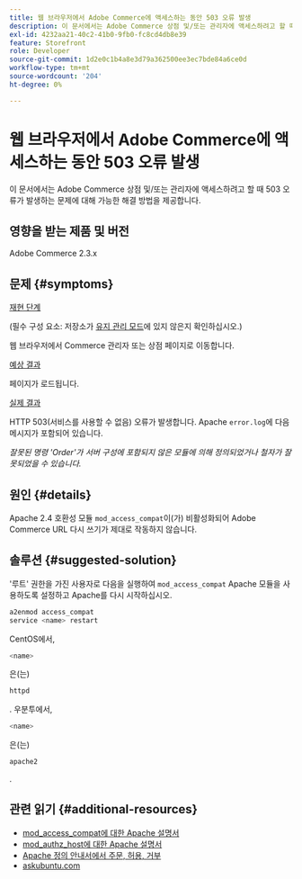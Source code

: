 ```yaml
---
title: 웹 브라우저에서 Adobe Commerce에 액세스하는 동안 503 오류 발생
description: 이 문서에서는 Adobe Commerce 상점 및/또는 관리자에 액세스하려고 할 때 503 오류가 발생하는 문제에 대해 가능한 해결 방법을 제공합니다.
exl-id: 4232aa21-40c2-41b0-9fb0-fc8cd4db8e39
feature: Storefront
role: Developer
source-git-commit: 1d2e0c1b4a8e3d79a362500ee3ec7bde84a6ce0d
workflow-type: tm+mt
source-wordcount: '204'
ht-degree: 0%

---
```


# 웹 브라우저에서 Adobe Commerce에 액세스하는 동안 503 오류 발생

이 문서에서는 Adobe Commerce 상점 및/또는 관리자에 액세스하려고 할 때 503 오류가 발생하는 문제에 대해 가능한 해결 방법을 제공합니다.

## 영향을 받는 제품 및 버전

Adobe Commerce 2.3.x

## 문제 {#symptoms}

<u>재현 단계</u>

(필수 구성 요소: 저장소가 [유지 관리 모드](https://devdocs.magento.com/guides/v2.3/config-guide/cli/config-cli-subcommands-mode.html#config-mode-show)에 있지 않은지 확인하십시오.)

웹 브라우저에서 Commerce 관리자 또는 상점 페이지로 이동합니다.

<u>예상 결과</u>

페이지가 로드됩니다.

<u>실제 결과</u>

HTTP 503(서비스를 사용할 수 없음) 오류가 발생합니다. Apache `error.log`에 다음 메시지가 포함되어 있습니다.

*잘못된 명령 &#39;Order&#39;가 서버 구성에 포함되지 않은 모듈에 의해 정의되었거나 철자가 잘못되었을 수 있습니다.*

## 원인 {#details}

Apache 2.4 호환성 모듈 `mod_access_compat`이(가) 비활성화되어 Adobe Commerce URL 다시 쓰기가 제대로 작동하지 않습니다.

## 솔루션 {#suggested-solution}

&#39;루트&#39; 권한을 가진 사용자로 다음을 실행하여 `mod_access_compat` Apache 모듈을 사용하도록 설정하고 Apache를 다시 시작하십시오.

```bash
a2enmod access_compat
service <name> restart
```

CentOS에서,

```bash
<name>
```

은(는)

```bash
httpd
```

. 우분투에서,

```bash
<name>
```

은(는)

```bash
apache2
```

.

## 관련 읽기 {#additional-resources}

* [mod\_access\_compat에 대한 Apache 설명서](https://httpd.apache.org/docs/current/mod/mod_access_compat.html)
* [mod\_authz\_host에 대한 Apache 설명서](https://httpd.apache.org/docs/current/mod/mod_authz_host.html)
* [Apache 정의 안내서에서 주문, 허용, 거부](https://docstore.mik.ua/orelly/linux/apache/ch05_06.htm)
* [askubuntu.com](https://askubuntu.com/questions/335228/changes-in-apache-config-between-12-04-2-and-12-04-3-lts)
